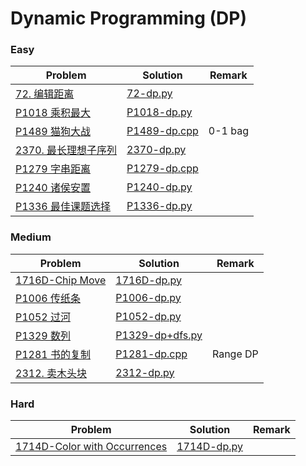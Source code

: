 # Dynamic Programming (DP)

### Easy

| Problem | Solution | Remark |
| ------- | -------- | ------ |
| [72. 编辑距离](https://leetcode.cn/problems/edit-distance/)        | [72-dp.py](https://github.com/chuzhumin98/PythonForMillions/blob/main/LeetCode/72-dp.py)         |        |
| [P1018 乘积最大](https://www.luogu.com.cn/problem/P1018) | [P1018-dp.py](https://github.com/chuzhumin98/PythonForMillions/blob/main/luogu/P1018-dp.py) | |
| [P1489 猫狗大战](https://www.luogu.com.cn/problem/P1489) | [P1489-dp.cpp](https://github.com/chuzhumin98/PythonForMillions/blob/main/luogu/P1489-dp.cpp) | 0-1 bag |
| [2370. 最长理想子序列](https://leetcode.cn/problems/longest-ideal-subsequence/) | [2370-dp.py](https://github.com/chuzhumin98/PythonForMillions/blob/main/LeetCode/2370-dp.py) | |
| [P1279 字串距离](https://www.luogu.com.cn/problem/P1279) | [P1279-dp.cpp](https://github.com/chuzhumin98/PythonForMillions/blob/main/luogu/P1279-dp.cpp) | |
| [P1240 诸侯安置](https://www.luogu.com.cn/problem/P1240) | [P1240-dp.py](https://github.com/chuzhumin98/PythonForMillions/blob/main/luogu/P1240-dp.py) | |
| [P1336 最佳课题选择](https://www.luogu.com.cn/problem/P1336) | [P1336-dp.py](https://github.com/chuzhumin98/PythonForMillions/blob/main/luogu/P1336-dp.py) | |


### Medium

| Problem                                                      | Solution                                                     | Remark |
| ------------------------------------------------------------ | ------------------------------------------------------------ | ------ |
| [1716D-Chip Move](https://codeforces.com/problemset/problem/1716/D) | [1716D-dp.py](https://github.com/chuzhumin98/PythonForMillions/blob/main/Codeforces/1716/1716D-dp.py) |        |
| [P1006 传纸条](https://www.luogu.com.cn/problem/P1006) | [P1006-dp.py](https://github.com/chuzhumin98/PythonForMillions/blob/main/luogu/P1006-dp.py)  |  |
| [P1052 过河](https://www.luogu.com.cn/problem/P1052) | [P1052-dp.py](https://github.com/chuzhumin98/PythonForMillions/blob/main/luogu/P1052-dp.py) |  |
| [P1329 数列](https://www.luogu.com.cn/problem/P1329) | [P1329-dp+dfs.py](https://github.com/chuzhumin98/PythonForMillions/blob/main/luogu/P1329-dp%2Bdfs.py) | |
| [P1281 书的复制](https://www.luogu.com.cn/problem/P1281) | [P1281-dp.cpp](https://github.com/chuzhumin98/PythonForMillions/blob/main/luogu/P1281-dp.cpp) | Range DP |
| [2312. 卖木头块](https://leetcode.cn/problems/selling-pieces-of-wood/) | [2312-dp.py](https://github.com/chuzhumin98/PythonForMillions/blob/main/LeetCode/2312-dp.py) |  |



### Hard

| Problem | Solution | Remark |
| ------- | -------- | ------ |
| [1714D-Color with Occurrences](https://codeforces.com/problemset/problem/1714/D) | [1714D-dp.py](https://github.com/chuzhumin98/PythonForMillions/blob/main/Codeforces/1714/1714D-dp.py) |        |